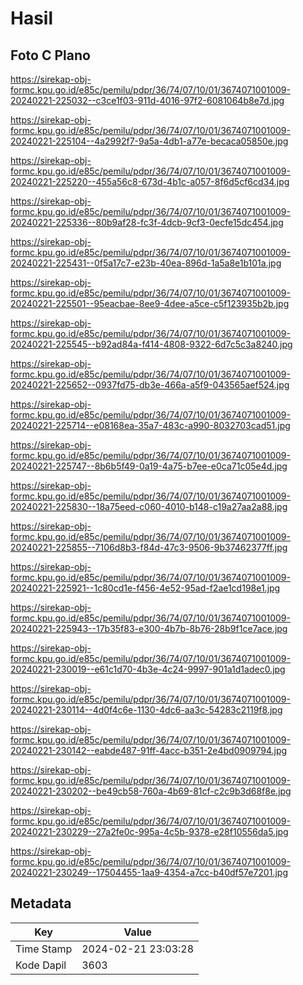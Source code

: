 # Hasil

## Foto C Plano

https://sirekap-obj-formc.kpu.go.id/e85c/pemilu/pdpr/36/74/07/10/01/3674071001009-20240221-225032--c3ce1f03-911d-4016-97f2-6081064b8e7d.jpg

https://sirekap-obj-formc.kpu.go.id/e85c/pemilu/pdpr/36/74/07/10/01/3674071001009-20240221-225104--4a2992f7-9a5a-4db1-a77e-becaca05850e.jpg

https://sirekap-obj-formc.kpu.go.id/e85c/pemilu/pdpr/36/74/07/10/01/3674071001009-20240221-225220--455a56c8-673d-4b1c-a057-8f6d5cf6cd34.jpg

https://sirekap-obj-formc.kpu.go.id/e85c/pemilu/pdpr/36/74/07/10/01/3674071001009-20240221-225336--80b9af28-fc3f-4dcb-9cf3-0ecfe15dc454.jpg

https://sirekap-obj-formc.kpu.go.id/e85c/pemilu/pdpr/36/74/07/10/01/3674071001009-20240221-225431--0f5a17c7-e23b-40ea-896d-1a5a8e1b101a.jpg

https://sirekap-obj-formc.kpu.go.id/e85c/pemilu/pdpr/36/74/07/10/01/3674071001009-20240221-225501--95eacbae-8ee9-4dee-a5ce-c5f123935b2b.jpg

https://sirekap-obj-formc.kpu.go.id/e85c/pemilu/pdpr/36/74/07/10/01/3674071001009-20240221-225545--b92ad84a-f414-4808-9322-6d7c5c3a8240.jpg

https://sirekap-obj-formc.kpu.go.id/e85c/pemilu/pdpr/36/74/07/10/01/3674071001009-20240221-225652--0937fd75-db3e-466a-a5f9-043565aef524.jpg

https://sirekap-obj-formc.kpu.go.id/e85c/pemilu/pdpr/36/74/07/10/01/3674071001009-20240221-225714--e08168ea-35a7-483c-a990-8032703cad51.jpg

https://sirekap-obj-formc.kpu.go.id/e85c/pemilu/pdpr/36/74/07/10/01/3674071001009-20240221-225747--8b6b5f49-0a19-4a75-b7ee-e0ca71c05e4d.jpg

https://sirekap-obj-formc.kpu.go.id/e85c/pemilu/pdpr/36/74/07/10/01/3674071001009-20240221-225830--18a75eed-c060-4010-b148-c19a27aa2a88.jpg

https://sirekap-obj-formc.kpu.go.id/e85c/pemilu/pdpr/36/74/07/10/01/3674071001009-20240221-225855--7106d8b3-f84d-47c3-9506-9b37462377ff.jpg

https://sirekap-obj-formc.kpu.go.id/e85c/pemilu/pdpr/36/74/07/10/01/3674071001009-20240221-225921--1c80cd1e-f456-4e52-95ad-f2ae1cd198e1.jpg

https://sirekap-obj-formc.kpu.go.id/e85c/pemilu/pdpr/36/74/07/10/01/3674071001009-20240221-225943--17b35f83-e300-4b7b-8b76-28b9f1ce7ace.jpg

https://sirekap-obj-formc.kpu.go.id/e85c/pemilu/pdpr/36/74/07/10/01/3674071001009-20240221-230019--e61c1d70-4b3e-4c24-9997-901a1d1adec0.jpg

https://sirekap-obj-formc.kpu.go.id/e85c/pemilu/pdpr/36/74/07/10/01/3674071001009-20240221-230114--4d0f4c6e-1130-4dc6-aa3c-54283c2119f8.jpg

https://sirekap-obj-formc.kpu.go.id/e85c/pemilu/pdpr/36/74/07/10/01/3674071001009-20240221-230142--eabde487-91ff-4acc-b351-2e4bd0909794.jpg

https://sirekap-obj-formc.kpu.go.id/e85c/pemilu/pdpr/36/74/07/10/01/3674071001009-20240221-230202--be49cb58-760a-4b69-81cf-c2c9b3d68f8e.jpg

https://sirekap-obj-formc.kpu.go.id/e85c/pemilu/pdpr/36/74/07/10/01/3674071001009-20240221-230229--27a2fe0c-995a-4c5b-9378-e28f10556da5.jpg

https://sirekap-obj-formc.kpu.go.id/e85c/pemilu/pdpr/36/74/07/10/01/3674071001009-20240221-230249--17504455-1aa9-4354-a7cc-b40df57e7201.jpg


## Metadata

| Key        | Value               |
| ---------- | ------------------- |
| Time Stamp | 2024-02-21 23:03:28 |
| Kode Dapil | 3603                |



